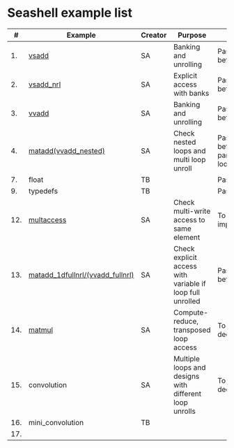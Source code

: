 # Seashell example list

| # | Example | Creator | Purpose | Status |  
| --- | --- | --- | --- | --- |  
| 1. | [vsadd](https://github.com/cucapra/seashell/blob/master/examples/docs/vsadd.md) | SA | Banking and unrolling | Passed before |  
| 2. | [vsadd_nrl](https://github.com/cucapra/seashell/blob/master/examples/docs/vsadd.md) | SA | Explicit access with banks | Passed before | 
| 3. | [vvadd](https://github.com/cucapra/seashell/blob/master/examples/docs/vvadd.md) | SA | Banking and unrolling | Passed before |  
| 4. | [matadd(vvadd_nested)](https://github.com/cucapra/seashell/blob/master/examples/docs/vvadd.md) | SA | Check nested loops and multi loop unroll | Passed before up to partial single loop unroll |   
| 7. | float | TB |  | Pass |    
| 9. | typedefs | TB |  | Pass |    
| 12. | [multaccess](https://github.com/cucapra/seashell/blob/master/examples/docs/multaccess.md) | SA | Check multi-write access to same element | To be implemented | 
| 13. | [matadd_1dfullnrl/(vvadd_fullnrl)](https://github.com/cucapra/seashell/blob/master/examples/docs/vvadd.md) | SA | Check explicit access with variable if loop full unrolled | Passed before |  
| 14. | [matmul](https://github.com/cucapra/seashell/blob/master/examples/docs/matmul.md) | SA | Compute-reduce, transposed loop access | To be decided |  
| 15. | convolution | SA | Multiple loops and designs with different loop unrolls | To be decided |  
| 16. | mini_convolution | TB |  |  
| 17. |  |  |  |  
